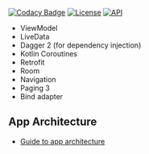[![Codacy Badge](https://api.codacy.com/project/badge/Grade/6220d7004ad04140b76ef52fcfd4a642)](https://app.codacy.com/gh/batdemir/kotlin.template.project?utm_source=github.com&utm_medium=referral&utm_content=batdemir/kotlin.template.project&utm_campaign=Badge_Grade_Settings)
[![License](https://img.shields.io/badge/License-Apache%202.0-blue.svg)](https://opensource.org/licenses/Apache-2.0)
[![API](https://img.shields.io/badge/API-26%2B-red.svg?style=flat)](https://android-arsenal.com/api?level=21)
  - ViewModel
  - LiveData
  - Dagger 2 (for dependency injection)
  - Kotlin Coroutines
  - Retrofit
  - Room
  - Navigation
  - Paging 3
  - Bind adapter
## App Architecture
  - [Guide to app architecture](https://developer.android.com/jetpack/guide)
